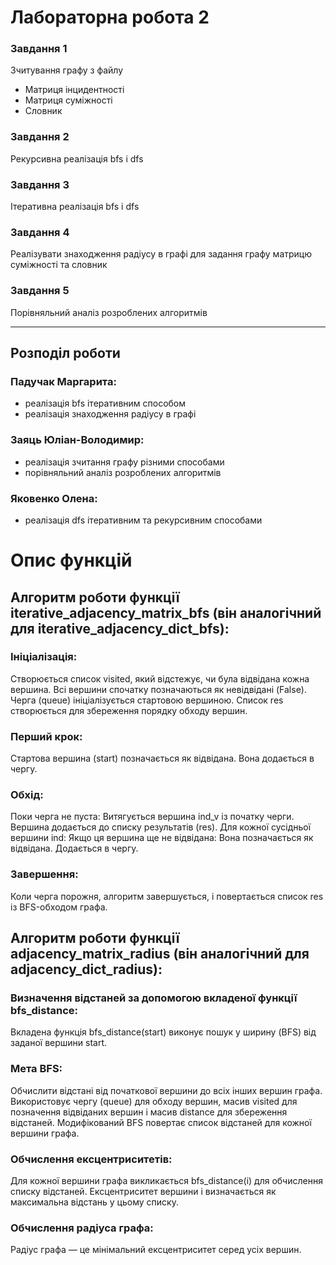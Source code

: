 # Лабораторна робота 2


### Завдання 1
Зчитування графу з файлу
- Матриця інцидентності
- Матриця суміжності
- Словник


### Завдання 2
Рекурсивна реалізація bfs і dfs


### Завдання 3 
Ітеративна реалізація bfs і dfs


### Завдання 4
Реалізувати знаходження радіусу в графі для задання графу матрицю суміжності та словник


### Завдання 5
Порівняльний аналіз розроблених алгоритмів


---
## Розподіл роботи

### Падучак Маргарита:
- реалізація bfs ітеративним способом
- реалізація знаходження радіусу в графі

### Заяць Юліан-Володимир:
- реалізація зчитання графу різними способами
- порівняльний аналіз розроблених алгоритмів

### Яковенко Олена:
- реалізація dfs ітеративним та рекурсивним способами


# Опис функцій
## Алгоритм роботи функції iterative_adjacency_matrix_bfs (він аналогічний для iterative_adjacency_dict_bfs):
### Ініціалізація:
  Створюється список visited, який відстежує, чи була відвідана кожна вершина. Всі вершини спочатку позначаються як невідвідані (False).
  Черга (queue) ініціалізується стартовою вершиною.
  Список res створюється для збереження порядку обходу вершин.
### Перший крок:
  Стартова вершина (start) позначається як відвідана.
  Вона додається в чергу.
### Обхід:
  Поки черга не пуста:
    Витягується вершина ind_v із початку черги.
    Вершина додається до списку результатів (res).
    Для кожної сусідньої вершини ind:
      Якщо ця вершина ще не відвідана:
        Вона позначається як відвідана.
        Додається в чергу.
### Завершення:
  Коли черга порожня, алгоритм завершується, і повертається список res із BFS-обходом графа.

## Алгоритм роботи функції adjacency_matrix_radius (він аналогічний для adjacency_dict_radius):
### Визначення відстаней за допомогою вкладеної функції bfs_distance:
  Вкладена функція bfs_distance(start) виконує пошук у ширину (BFS) від заданої вершини start.
### Мета BFS:
  Обчислити відстані від початкової вершини до всіх інших вершин графа.
  Використовує чергу (queue) для обходу вершин, масив visited для позначення відвіданих вершин і масив distance для збереження відстаней.
  Модифікований BFS повертає список відстаней для кожної вершини графа.
### Обчислення ексцентриситетів:
  Для кожної вершини графа викликається bfs_distance(i) для обчислення списку відстаней.
  Ексцентриситет вершини i визначається як максимальна відстань у цьому списку.
### Обчислення радіуса графа:
  Радіус графа — це мінімальний ексцентриситет серед усіх вершин.
